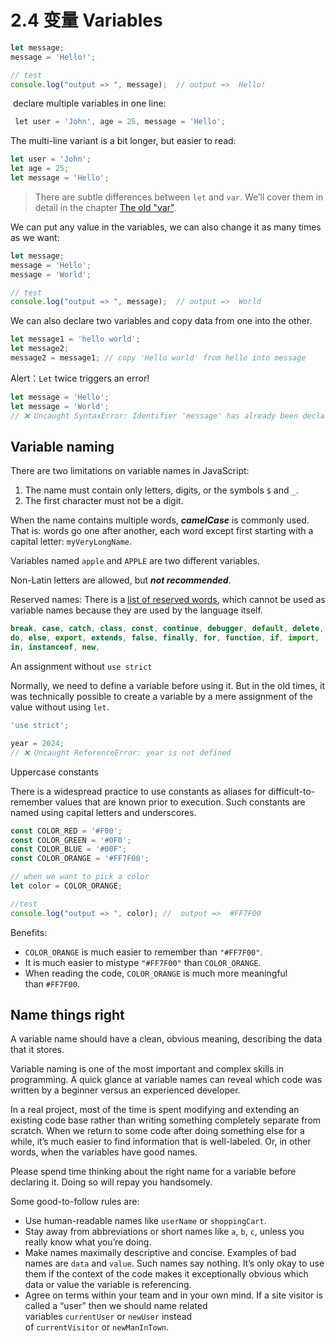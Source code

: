 # 2.4 变量 Variables

```js
let message;
message = 'Hello!';

// test
console.log("output => ", message);  // output =>  Hello!
```

 declare multiple variables in one line:
 
```js
 let user = 'John', age = 25, message = 'Hello';
```

The multi-line variant is a bit longer, but easier to read:
```js
let user = 'John';
let age = 25;
let message = 'Hello';
```

> There are subtle differences between `let` and `var`.
> We’ll cover them in detail in the chapter [The old "var"](https://javascript.info/var).


We can put any value in the variables, we can also change it as many times as we want:

```js
let message;
message = 'Hello';
message = 'World';

// test
console.log("output => ", message);  // output =>  World
```

We can also declare two variables and copy data from one into the other.

```js
let message1 = 'hello world';
let message2;
message2 = message1; // copy 'Hello world' from hello into message

```

Alert：`Let` twice triggers an error!
```js
let message = 'Hello';
let message = 'World';
// ❌ Uncaught SyntaxError: Identifier 'message' has already been declared
```

## Variable naming

There are two limitations on variable names in JavaScript:
1. The name must contain only letters, digits, or the symbols `$` and `_`.
2. The first character must not be a digit.

When the name contains multiple words, ***camelCase*** is commonly used. That is: words go one after another, each word except first starting with a capital letter: `myVeryLongName`.

Variables named `apple` and `APPLE` are two different variables.

Non-Latin letters are allowed, but ***not recommended***.

Reserved names: There is a [list of reserved words](https://developer.mozilla.org/en-US/docs/Web/JavaScript/Reference/Lexical_grammar#Keywords), which cannot be used as variable names because they are used by the language itself.

```js
break, case, catch, class, const, continue, debugger, default, delete,
do, else, export, extends, false, finally, for, function, if, import,
in, instanceof, new,  
```

An assignment without `use strict`

Normally, we need to define a variable before using it. But in the old times, it was technically possible to create a variable by a mere assignment of the value without using `let`.


```js
'use strict';

year = 2024; 
// ❌ Uncaught ReferenceError: year is not defined
```


Uppercase constants

There is a widespread practice to use constants as aliases for difficult-to-remember values that are known prior to execution. Such constants are named using capital letters and underscores.

```js
const COLOR_RED = '#F00';
const COLOR_GREEN = '#0F0';
const COLOR_BLUE = '#00F';
const COLOR_ORANGE = '#FF7F00';

// when we want to pick a color
let color = COLOR_ORANGE;

//test
console.log("output => ", color); //  output =>  #FF7F00
```


Benefits:
- `COLOR_ORANGE` is much easier to remember than `"#FF7F00"`.
- It is much easier to mistype `"#FF7F00"` than `COLOR_ORANGE`.
- When reading the code, `COLOR_ORANGE` is much more meaningful than `#FF7F00`.


## Name things right

A variable name should have a clean, obvious meaning, describing the data that it stores.

Variable naming is one of the most important and complex skills in programming. A quick glance at variable names can reveal which code was written by a beginner versus an experienced developer.

In a real project, most of the time is spent modifying and extending an existing code base rather than writing something completely separate from scratch. When we return to some code after doing something else for a while, it’s much easier to find information that is well-labeled. Or, in other words, when the variables have good names.

Please spend time thinking about the right name for a variable before declaring it. Doing so will repay you handsomely.

Some good-to-follow rules are:

- Use human-readable names like `userName` or `shoppingCart`.
- Stay away from abbreviations or short names like `a`, `b`, `c`, unless you really know what you’re doing.
- Make names maximally descriptive and concise. Examples of bad names are `data` and `value`. Such names say nothing. It’s only okay to use them if the context of the code makes it exceptionally obvious which data or value the variable is referencing.
- Agree on terms within your team and in your own mind. If a site visitor is called a “user” then we should name related variables `currentUser` or `newUser` instead of `currentVisitor` or `newManInTown`.